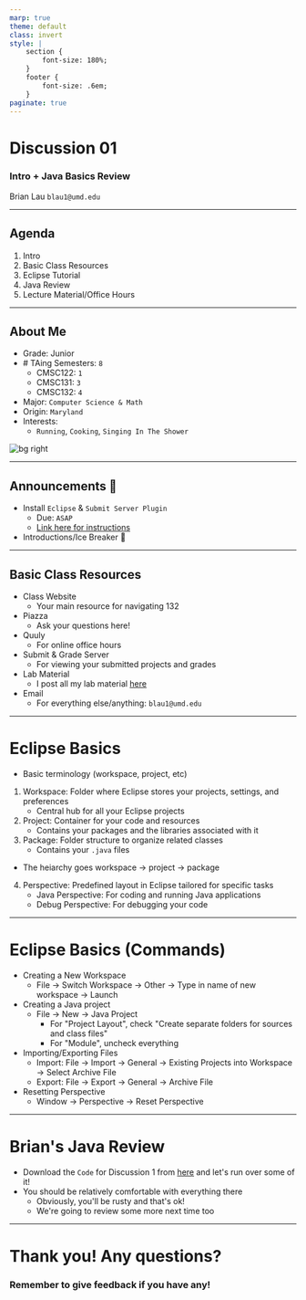 ```yaml
---
marp: true
theme: default
class: invert
style: |
    section {
        font-size: 180%;
    }
    footer {
        font-size: .6em;
    }
paginate: true
---
```

<!-- 
_paginate: false
_class: invert
-->

# <!--fit--> Discussion 01
<!-- 
_footer: "Credits to Adit Bala for Marp"
-->

### Intro + Java Basics Review

Brian Lau
`blau1@umd.edu`

---
## Agenda
<!-- 
_footer: "Slides available at [`beelau.vercel.app`](https://beelau.vercel.app)"
-->
1. Intro
2. Basic Class Resources
3. Eclipse Tutorial
4. Java Review
5. Lecture Material/Office Hours
---

<!-- 
_footer: Slides available at [`teaching.beelau.dev`](https://teaching.beelau.dev)
_backgroundColor: #1111
-->
## About Me
- Grade: Junior
- \# TAing Semesters: `8`
    - CMSC122: `1` 
    - CMSC131: `3`
    - CMSC132: `4` 
- Major: `Computer Science & Math`
- Origin: `Maryland`
- Interests:
  - `Running`, `Cooking`, `Singing In The Shower`

![bg right](https://i.imgur.com/sr2awvJ.jpg?1[/img])

---

## Announcements :mega:
- Install `Eclipse` & `Submit Server Plugin`
    - Due: `ASAP`
    - [Link here for instructions](https://www.cs.umd.edu/~nelson/eclipse/install_spr_2023/)
- Introductions/Ice Breaker :icecream:
---

## Basic Class Resources

* Class Website
    - Your main resource for navigating 132
* Piazza
    - Ask your questions here!
* Quuly 
    - For online office hours
* Submit & Grade Server
    - For viewing your submitted projects and grades
* Lab Material
    - I post all my lab material [here](https://teaching.beelau.dev/)
* Email 
    - For everything else/anything: `blau1@umd.edu`

---
# Eclipse Basics
- Basic terminology (workspace, project, etc)
1. Workspace: Folder where Eclipse stores your projects, settings, and preferences
    - Central hub for all your Eclipse projects
2. Project: Container for your code and resources
    - Contains your packages and the libraries associated with it
3. Package: Folder structure to organize related classes
    - Contains your `.java` files

- The heiarchy goes workspace -> project -> package

4. Perspective: Predefined layout in Eclipse tailored for specific tasks
    - Java Perspective: For coding and running Java applications
    - Debug Perspective: For debugging your code

---
# Eclipse Basics (Commands)
- Creating a New Workspace
    - File -> Switch Workspace -> Other -> Type in name of new workspace -> Launch
- Creating a Java project
    - File -> New -> Java Project
        - For "Project Layout", check "Create separate folders for sources and class files"
        - For "Module", uncheck everything
- Importing/Exporting Files
    - Import: File -> Import -> General -> Existing Projects into Workspace -> Select Archive File
    - Export: File -> Export -> General -> Archive File
- Resetting Perspective
    - Window -> Perspective -> Reset Perspective
---
# Brian's Java Review
- Download the `Code` for Discussion 1 from [here](https://teaching.beelau.dev/) and let's run over some of it!
- You should be relatively comfortable with everything there 
    - Obviously, you'll be rusty and that's ok! 
    - We're going to review some more next time too
---
# Thank you! Any questions?

### Remember to give feedback if you have any!
